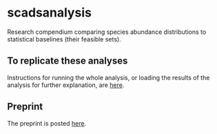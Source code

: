 # scadsanalysis
Research compendium comparing species abundance distributions to statistical baselines (their feasible sets). 


## To replicate these analyses

Instructions for running the whole analysis, or loading the results of the analysis for further explanation, are [here](https://github.com/diazrenata/scadsanalysis/blob/feb-rev/analysis/howto.md).

## Preprint

The preprint is posted [here](https://www.biorxiv.org/content/10.1101/2021.01.18.427126v1).
